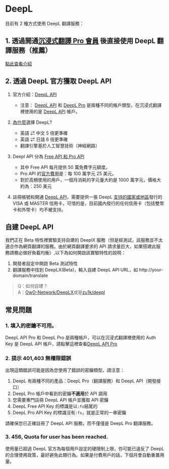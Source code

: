 # DeepL

目前有 2 種方式使用 DeepL 翻譯服務：

## 1. 透過開通[沉浸式翻譯 Pro 會員](https://immersivetranslate.com/pricing/) 後直接使用 DeepL 翻譯服務（推薦）

[點此查看介紹](https://immersivetranslate.com/pricing/)

## 2. 透過 DeepL 官方獲取 DeepL API

1. 官方介紹：[DeepL API ](https://www.deepl.com/zh/pro#developer)
   - 注意： [DeepL API](https://www.deepl.com/zh/pro#developer) 和 [DeepL Pro](https://www.deepl.com/pro) 是兩種不同的帳戶類型，在沉浸式翻譯裡使用的是 [DeepL API](https://www.deepl.com/zh/pro/select-country#developer) 帳戶。
2. [為什麼](https://www.deepl.com/zh/whydeepl)選擇 DeepL?

   - 英語 ⇄ 中文 5 倍更準確
   - 英語 ⇄ 日語 6 倍更準確
   - 翻譯引擎基於人工智慧技術（神經網路）

3. Deepl API 分為 [Free API 和 Pro API](https://www.deepl.com/zh/pro#developer)

   - 其中 Free API 每月提供 50 萬免費字元額度。
   - Pro API 的[官方費用](https://www.deepl.com/zh/pro#developer)是：每 100 萬字元 25 美元。
   - 對於高頻使用的用戶，一個月消耗的字元量大約是 1000 萬字元，價格大約為：250 美元

4. 註冊帳號和開通 [DeepL API](https://www.deepl.com/zh/pro#developer)，需要提供一張 DeepL [支持的國家或地區](https://support.deepl.com/hc/zh-cn/articles/360020016339-DeepL-Pro%E5%9C%A8%E6%88%91%E6%89%80%E5%9C%A8%E5%9B%BD%E5%AE%B6%E6%97%A0%E6%B3%95%E8%AE%A2%E9%98%85)發行的 VISA 或 MASTER 信用卡，可惜的是，目前國內發行的任何信用卡（包括雙幣卡和外幣卡）均不被支持。

## 自建 DeepL API

我們正在 Beta 特性裡實驗支持自建的 DeeplX 服務（但是經測試，該服務並不太適合作為網頁翻譯的服務。由於網頁翻譯要求的 API 請求量巨大，如果搭建此服務請務必做好負載均衡）,以下為如何開啟該實驗特性的說明：

1. 開發者設定中開啟 Beta 測試特性
2. 翻譯服務中找到 DeepLX(Beta)，輸入自建 DeepL API URL，如 http://your-domain/translate

> Q：如何自建？  
> A：[OwO-Network/DeepLX](https://github.com/OwO-Network/DeepLX#setup-on-immersive-translate)或是[zu1k/deepl](https://github.com/KyleChoy/zotero-pdf-translate/blob/CustomDeepL/README.md)

## 常見問題

### 1. 填入的密鑰不可用。

DeepL API Pro 和 DeepL Pro 是兩種帳戶，可以在沉浸式翻譯裡使用的 Auth Key 是 DeepL API 帳戶，請點擊這裡查看[DeepL API Pro](https://www.deepl.com/zh/pro/select-country#developer)

### 2. 提示 401,403 無權限錯誤

出現這類錯誤可能是因為您使用了錯誤的密鑰類型。請注意：

1. DeepL 有兩種不同的產品：DeepL Pro（翻譯服務）和 DeepL API（開發接口）
2. DeepL Pro 帳戶中看到的密鑰**不適用**於 API 調用
3. 您需要專門註冊 DeepL API 帳戶並獲取 API 密鑰
4. DeepL Free API Key 的標識是以`:fx`結尾的
5. DeepL Pro API Key 的標識沒有`:fx`，就是正常的一串密鑰

請確保您已正確註冊了 DeepL API 服務，而不僅僅是 DeepL Pro 翻譯服務。

### 3. 456, Quota for user has been reached.

使用量已超過 DeepL 官方為每個用戶設定的硬限制上限，你可能已違反了 DeepL 的合理使用政策，最好避免此類行為。如果是付費用戶的話，下個月會自動重置用量。
